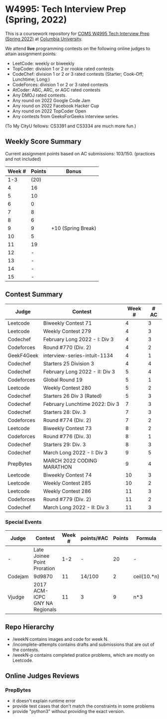 # W4995: Tech Interview Prep (Spring, 2022)

This is a coursework repository for [COMS W4995 Tech Interview Prep (Spring 2022)](http://www.columbia.edu/cu/bulletin/uwb/#/cu/bulletin/uwb/subj/COMS/W4995-20221-014) at [Columbia University](http://columbia.edu/).

We attend **live** programming contests on the following online judges to attain assignment points:

- LeetCode: weekly or biweekly
- TopCoder: division 1 or 2 or rookie rated contests
- CodeChef: division 1 or 2 or 3 rated contests (Starter; Cook-Off; Lunchtime; Long;)
- CodeForces: division 1 or 2 or 3 rated contests
- AtCoder: ABC, ARC, or AGC rated contests
- Any DMOJ rated contests.
- Any round on 2022 Google Code Jam
- Any round on 2022 Facebook Hacker Cup
- Any round on 2022 TopCoder Open
- Any contests from GeeksForGeeks interview series.

(To My CityU fellows: CS3391 and CS3334 are much more fun.)

## Weekly Score Summary

Current assignment points based on AC submissions: 103/150.
(practices and not included)

| Week # | Points | Bonus              |
| ------ | ------ | ------------------ |
| 1-3    | (20)   |                    |
| 4      | 16     |                    |
| 5      | 10     |                    |
| 6      | 0      |                    |
| 7      | 8      |                    |
| 8      | 6      |                    |
| 9      | 9      | +10 (Spring Break) |
| 10     | 5      |                    |
| 11     | 19     |                    |
| 12     | -      |                    |
| 13     | -      |                    |
| 14     | -      |                    |
| 15     | -      |                    |


## Contest Summary

| Judge      | Contest                        | Week # | # AC |
| ---------- | ------------------------------ | ------ | ---- |
| Leetcode   | Biweekly Contest 71            | 4      | 3    |
| Leetcode   | Weekly Contest 279             | 4      | 3    |
| Codechef   | February Long 2022 - I: Div 3  | 4      | 3    |
| Codeforces | Round #770 (Div. 2)            | 4      | 2    |
| GeekF4Geek | interview-series-intuit-1134   | 4      | 1    |
| Codechef   | Starters 25 Division 3         | 4      | 4    |
| Codechef   | February Long 2022 - II: Div 3 | 5      | 4    |
| Codeforces | Global Round 19                | 5      | 1    |
| Leetcode   | Weekly Contest 280             | 5      | 2    |
| Codechef   | Starters 26 Div 3 (Rated)      | 5      | 3    |
| Codechef   | February Lunchtime 2022: Div 3 | 7      | 3    |
| Codechef   | Starters 28: Div. 3            | 7      | 3    |
| Codeforces | Round #774 (Div. 2)            | 7      | 2    |
| Leetcode   | Biweekly Contest 73            | 8      | 2    |
| Codeforces | Round #776 (Div. 3)            | 8      | 1    |
| Codechef   | Starters 29: Div. 3            | 8      | 3    |
| Codechef   | March Long 2022 - I: Div 3     | 9      | 5    |
| PrepBytes  | MARCH 2022 CODING MARATHON     | 9      | 4    |
| Leetcode   | Biweekly Contest 74            | 10     | 3    |
| Leetcode   | Weekly Contest 285             | 10     | 2    |
| Leetcode   | Weekly Contest 286             | 11     | 3    |
| Codeforces | Round #779 (Div. 2)            | 11     | 2    |
| Codechef   | March Long 2022 - II: Div 3    | 11     | 3    |

### Special Events

| Judge   | Contest                        | Week # | points/#AC | Points | Formula     |
| ------- | ------------------------------ | ------ | ---------- | ------ | ----------- |
| -       | Late Joinee Point Proration    | 1-2    | -          | 20     | -           |
| Codejam | 9d9870                         | 11     | 14/100     | 2      | ceil(10.*n) |
| Vjudge  | 2017 ACM-ICPC GNY NA Regionals | 11     | 3          | 9      | n*3         |

## Repo Hierarchy

- /weekN contains images and code for week N.
- /incomplete-attempts contains drafts and submissions that are out of the contests.
- /weekN-p contains completed pratice problems, which are mostly on Leetcode.

## Online Judges Reviews

### PrepBytes

- it doesn't explain runtime error
- provide test cases that don't match the constraints in some problems
- provide "python3" without providing the exact version.
